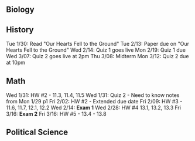 Biology
-------

History
-------

Tue 1/30: Read "Our Hearts Fell to the Ground"
Tue 2/13: Paper due on "Our Hearts Fell to the Ground"
Wed 2/14: Quiz 1 goes live
Mon 2/19: Quiz 1 due
Wed 3/07: Quiz 2 goes live at 2pm
Thu 3/08: Midterm
Mon 3/12: Quiz 2 due at 10pm

Math
----

Wed 1/31: HW #2 - 11.3, 11.4, 11.5
Wed 1/31: Quiz 2 - Need to know notes from Mon 1/29 p1
Fri 2/02: HW #2 - Extended due date
Fri 2/09: HW #3 - 11.6, 11.7, 12.1, 12.2
Wed 2/14: __Exam 1__
Wed 2/28: HW #4 13.1, 13.2, 13.3
Fri 3/16: __Exam 2__
Fri 3/16: HW #5 - 13.4 - 13.8

Political Science
-----------------
